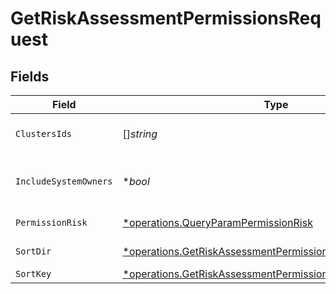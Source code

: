 # GetRiskAssessmentPermissionsRequest


## Fields

| Field                                                                                                                                 | Type                                                                                                                                  | Required                                                                                                                              | Description                                                                                                                           |
| ------------------------------------------------------------------------------------------------------------------------------------- | ------------------------------------------------------------------------------------------------------------------------------------- | ------------------------------------------------------------------------------------------------------------------------------------- | ------------------------------------------------------------------------------------------------------------------------------------- |
| `ClustersIds`                                                                                                                         | []*string*                                                                                                                            | :heavy_minus_sign:                                                                                                                    | the clusters ids to filter by                                                                                                         |
| `IncludeSystemOwners`                                                                                                                 | **bool*                                                                                                                               | :heavy_minus_sign:                                                                                                                    | include systems default owners                                                                                                        |
| `PermissionRisk`                                                                                                                      | [*operations.QueryParamPermissionRisk](../../models/operations/queryparampermissionrisk.md)                                           | :heavy_minus_sign:                                                                                                                    | the risk to filter by                                                                                                                 |
| `SortDir`                                                                                                                             | [*operations.GetRiskAssessmentPermissionsQueryParamSortDir](../../models/operations/getriskassessmentpermissionsqueryparamsortdir.md) | :heavy_minus_sign:                                                                                                                    | sorting direction                                                                                                                     |
| `SortKey`                                                                                                                             | [*operations.GetRiskAssessmentPermissionsQueryParamSortKey](../../models/operations/getriskassessmentpermissionsqueryparamsortkey.md) | :heavy_minus_sign:                                                                                                                    | sort key                                                                                                                              |